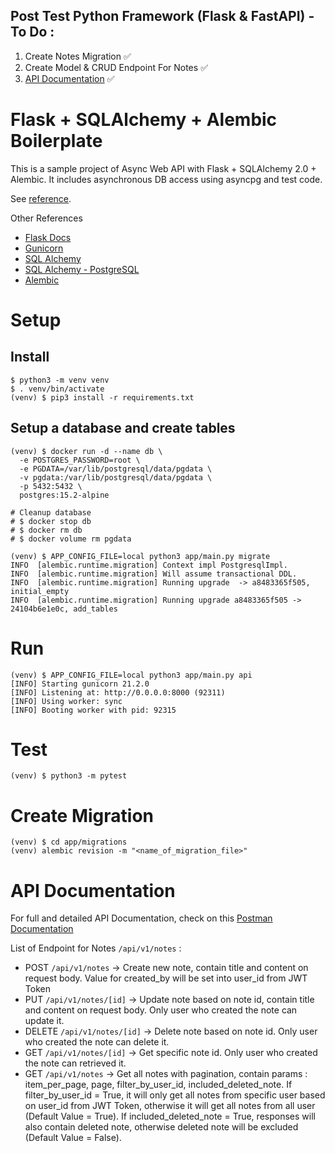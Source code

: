 ## Post Test Python Framework (Flask & FastAPI) - To Do :
1. Create Notes Migration :white_check_mark:
2. Create Model & CRUD Endpoint For Notes :white_check_mark:
3. [API Documentation](https://github.com/u1-btj/btj-academy-python-flask-yuma?tab=readme-ov-file#api-documentation) :white_check_mark:

# Flask + SQLAlchemy + Alembic Boilerplate

This is a sample project of Async Web API with Flask + SQLAlchemy 2.0 + Alembic.
It includes asynchronous DB access using asyncpg and test code.

See [reference](https://github.com/rhoboro/async-fastapi-sqlalchemy/tree/main).

Other References
- [Flask Docs](https://flask.palletsprojects.com/en/3.0.x/)
- [Gunicorn](https://gunicorn.org/)
- [SQL Alchemy](https://docs.sqlalchemy.org/en/20/orm/index.html)
- [SQL Alchemy - PostgreSQL](https://docs.sqlalchemy.org/en/20/dialects/postgresql.html)
- [Alembic](https://alembic.sqlalchemy.org/en/latest/tutorial.html)

# Setup

## Install

```shell
$ python3 -m venv venv
$ . venv/bin/activate
(venv) $ pip3 install -r requirements.txt
```

## Setup a database and create tables

```shell
(venv) $ docker run -d --name db \
  -e POSTGRES_PASSWORD=root \
  -e PGDATA=/var/lib/postgresql/data/pgdata \
  -v pgdata:/var/lib/postgresql/data/pgdata \
  -p 5432:5432 \
  postgres:15.2-alpine

# Cleanup database
# $ docker stop db
# $ docker rm db
# $ docker volume rm pgdata

(venv) $ APP_CONFIG_FILE=local python3 app/main.py migrate
INFO  [alembic.runtime.migration] Context impl PostgresqlImpl.
INFO  [alembic.runtime.migration] Will assume transactional DDL.
INFO  [alembic.runtime.migration] Running upgrade  -> a8483365f505, initial_empty
INFO  [alembic.runtime.migration] Running upgrade a8483365f505 -> 24104b6e1e0c, add_tables
```

# Run

```shell
(venv) $ APP_CONFIG_FILE=local python3 app/main.py api
[INFO] Starting gunicorn 21.2.0
[INFO] Listening at: http://0.0.0.0:8000 (92311)
[INFO] Using worker: sync
[INFO] Booting worker with pid: 92315
```

# Test

```shell
(venv) $ python3 -m pytest
```

# Create Migration

```shell
(venv) $ cd app/migrations
(venv) alembic revision -m "<name_of_migration_file>"
```

# API Documentation
For full and detailed API Documentation, check on this [Postman Documentation](https://documenter.getpostman.com/view/31773270/2s9YymJ5Lo)  

List of Endpoint for Notes `/api/v1/notes` :
- POST `/api/v1/notes` -> Create new note, contain title and content on request body. Value for created_by will be set into user_id from JWT Token
- PUT `/api/v1/notes/[id]` -> Update note based on note id, contain title and content on request body. Only user who created the note can update it.
- DELETE `/api/v1/notes/[id]` -> Delete note based on note id. Only user who created the note can delete it.
- GET `/api/v1/notes/[id]` -> Get specific note id. Only user who created the note can retrieved it.
- GET `/api/v1/notes` -> Get all notes with pagination, contain params : item_per_page, page, filter_by_user_id, included_deleted_note. If filter_by_user_id = True, it will only get all notes from specific user based on user_id from JWT Token, otherwise it will get all notes from all user (Default Value = True). If included_deleted_note = True, responses will also contain deleted note, otherwise deleted note will be excluded (Default Value = False).
